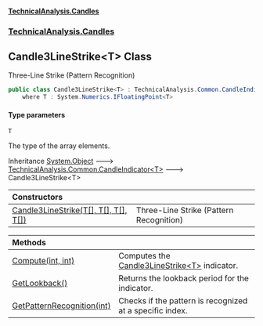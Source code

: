 #### [TechnicalAnalysis\.Candles](Atypical.TechnicalAnalysis.Candles.md 'Atypical\.TechnicalAnalysis\.Candles')
### [TechnicalAnalysis\.Candles](Atypical.TechnicalAnalysis.Candles.md#TechnicalAnalysis.Candles 'TechnicalAnalysis\.Candles')

## Candle3LineStrike\<T\> Class

Three\-Line Strike \(Pattern Recognition\)

```csharp
public class Candle3LineStrike<T> : TechnicalAnalysis.Common.CandleIndicator<T>
    where T : System.Numerics.IFloatingPoint<T>
```
#### Type parameters

<a name='TechnicalAnalysis.Candles.Candle3LineStrike_T_.T'></a>

`T`

The type of the array elements\.

Inheritance [System\.Object](https://docs.microsoft.com/en-us/dotnet/api/System.Object 'System\.Object') &#129106; [TechnicalAnalysis\.Common\.CandleIndicator&lt;](https://docs.microsoft.com/en-us/dotnet/api/TechnicalAnalysis.Common.CandleIndicator-1 'TechnicalAnalysis\.Common\.CandleIndicator\`1')[T](Candle3LineStrike_T_.md#TechnicalAnalysis.Candles.Candle3LineStrike_T_.T 'TechnicalAnalysis\.Candles\.Candle3LineStrike\<T\>\.T')[&gt;](https://docs.microsoft.com/en-us/dotnet/api/TechnicalAnalysis.Common.CandleIndicator-1 'TechnicalAnalysis\.Common\.CandleIndicator\`1') &#129106; Candle3LineStrike\<T\>

| Constructors | |
| :--- | :--- |
| [Candle3LineStrike\(T\[\], T\[\], T\[\], T\[\]\)](Candle3LineStrike_T_.Candle3LineStrike(T[],T[],T[],T[]).md 'TechnicalAnalysis\.Candles\.Candle3LineStrike\<T\>\.Candle3LineStrike\(T\[\], T\[\], T\[\], T\[\]\)') | Three\-Line Strike \(Pattern Recognition\) |

| Methods | |
| :--- | :--- |
| [Compute\(int, int\)](Candle3LineStrike_T_.Compute(int,int).md 'TechnicalAnalysis\.Candles\.Candle3LineStrike\<T\>\.Compute\(int, int\)') | Computes the [Candle3LineStrike&lt;T&gt;](Candle3LineStrike_T_.md 'TechnicalAnalysis\.Candles\.Candle3LineStrike\<T\>') indicator\. |
| [GetLookback\(\)](Candle3LineStrike_T_.GetLookback().md 'TechnicalAnalysis\.Candles\.Candle3LineStrike\<T\>\.GetLookback\(\)') | Returns the lookback period for the indicator\. |
| [GetPatternRecognition\(int\)](Candle3LineStrike_T_.GetPatternRecognition(int).md 'TechnicalAnalysis\.Candles\.Candle3LineStrike\<T\>\.GetPatternRecognition\(int\)') | Checks if the pattern is recognized at a specific index\. |
